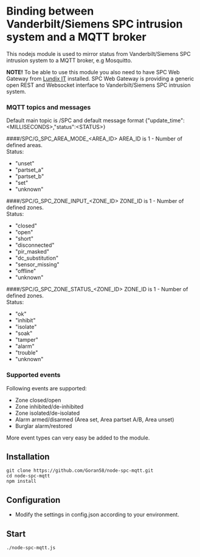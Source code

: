 # Binding between Vanderbilt/Siemens SPC intrusion system and a MQTT broker

This nodejs module is used to mirror status from Vanderbilt/Siemens SPC intrusion system to a MQTT broker, e.g Mosquitto. 

<b>NOTE!</b> To be able to use this module you also need to have SPC Web Gateway from [Lundix IT](http://forum.lundix.se) installed. SPC Web Gateway is providing a generic open REST and Websocket interface to Vanderbilt/Siemens SPC intrusion system.

### MQTT topics and messages
Default main topic is /SPC and default message format {"update_time": &lt;MILLISECONDS&gt;,"status":&lt;STATUS&gt;}

####/SPC/G_SPC_AREA_MODE_&lt;AREA_ID&gt;
AREA_ID is 1 - Number of defined areas.<br>
Status:
- "unset"
- "partset_a"
- "partset_b"
- "set"
- "unknown"

####/SPC/G_SPC_ZONE_INPUT_&lt;ZONE_ID&gt;
ZONE_ID is 1 - Number of defined zones.<br>
Status:
- "closed"
- "open"
- "short"
- "disconnected"
- "pir_masked"
- "dc_substitution"
- "sensor_missing"
- "offline"
- "unknown"

####/SPC/G_SPC_ZONE_STATUS_&lt;ZONE_ID&gt;
ZONE_ID is 1 - Number of defined zones.<br>
Status:
- "ok"
- "inhibit"
- "isolate"
- "soak"
- "tamper"
- "alarm"
- "trouble"
- "unknown"

### Supported events
Following events are supported:
- Zone closed/open  
- Zone inhibited/de-inhibited  
- Zone isolated/de-isolated  
- Alarm armed/disarmed (Area set, Area partset A/B, Area unset)
- Burglar alarm/restored

More event types can very easy be added to the module.
  
## Installation
      
	git clone https://github.com/Goran58/node-spc-mqtt.git
	cd node-spc-mqtt
	npm install
	
## Configuration

- Modify the settings in config.json according to your environment.

## Start
	./node-spc-mqtt.js
